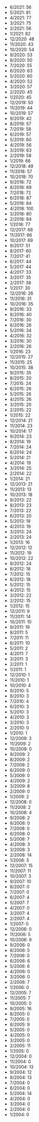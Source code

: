 *  6/2021: 56
*  5/2021: 81
*  4/2021: 77
*  3/2021: 75
*  2/2021: 56
*  1/2021: 82
*  12/2020: 48
*  11/2020: 43
*  10/2020: 54
*  9/2020: 53
*  8/2020: 50
*  7/2020: 55
*  6/2020: 63
*  5/2020: 60
*  4/2020: 52
*  3/2020: 57
*  2/2020: 45
*  1/2020: 45
*  12/2019: 50
*  11/2019: 44
*  10/2019: 57
*  9/2019: 42
*  8/2019: 57
*  7/2019: 58
*  6/2019: 57
*  5/2019: 60
*  4/2019: 56
*  3/2019: 63
*  2/2019: 58
*  1/2019: 66
*  12/2018: 49
*  11/2018: 57
*  10/2018: 70
*  9/2018: 72
*  8/2018: 69
*  7/2018: 72
*  6/2018: 87
*  5/2018: 84
*  4/2018: 100
*  3/2018: 80
*  2/2018: 84
*  1/2018: 77
*  12/2017: 68
*  11/2017: 66
*  10/2017: 69
*  9/2017: 51
*  8/2017: 60
*  7/2017: 41
*  6/2017: 44
*  5/2017: 44
*  4/2017: 33
*  3/2017: 35
*  2/2017: 38
*  1/2017: 30
*  12/2016: 26
*  11/2016: 31
*  10/2016: 35
*  9/2016: 33
*  8/2016: 40
*  7/2016: 30
*  6/2016: 26
*  5/2016: 34
*  4/2016: 32
*  3/2016: 30
*  2/2016: 26
*  1/2016: 23
*  12/2015: 27
*  11/2015: 25
*  10/2015: 38
*  9/2015: 35
*  8/2015: 20
*  7/2015: 24
*  6/2015: 26
*  5/2015: 26
*  4/2015: 26
*  3/2015: 20
*  2/2015: 22
*  1/2015: 22
*  12/2014: 21
*  11/2014: 23
*  10/2014: 17
*  9/2014: 23
*  8/2014: 19
*  7/2014: 24
*  6/2014: 24
*  5/2014: 21
*  4/2014: 19
*  3/2014: 25
*  2/2014: 22
*  1/2014: 21
*  12/2013: 21
*  11/2013: 13
*  10/2013: 18
*  9/2013: 22
*  8/2013: 23
*  7/2013: 22
*  6/2013: 20
*  5/2013: 19
*  4/2013: 19
*  3/2013: 24
*  2/2013: 24
*  1/2013: 16
*  12/2012: 12
*  11/2012: 19
*  10/2012: 22
*  9/2012: 24
*  8/2012: 18
*  7/2012: 15
*  6/2012: 18
*  5/2012: 15
*  4/2012: 15
*  3/2012: 22
*  2/2012: 15
*  1/2012: 15
*  12/2011: 9
*  11/2011: 14
*  10/2011: 10
*  9/2011: 19
*  8/2011: 5
*  7/2011: 11
*  6/2011: 10
*  5/2011: 2
*  4/2011: 7
*  3/2011: 3
*  2/2011: 1
*  1/2011: 1
*  12/2010: 1
*  11/2010: 1
*  10/2010: 4
*  9/2010: 5
*  8/2010: 3
*  7/2010: 4
*  6/2010: 3
*  5/2010: 3
*  4/2010: 3
*  3/2010: 3
*  2/2010: 0
*  1/2010: 1
*  12/2009: 3
*  11/2009: 2
*  10/2009: 0
*  9/2009: 2
*  8/2009: 2
*  7/2009: 2
*  6/2009: 0
*  5/2009: 0
*  4/2009: 2
*  3/2009: 8
*  2/2009: 0
*  1/2009: 2
*  12/2008: 0
*  11/2008: 2
*  10/2008: 4
*  9/2008: 2
*  8/2008: 0
*  7/2008: 0
*  6/2008: 0
*  5/2008: 7
*  4/2008: 3
*  3/2008: 3
*  2/2008: 14
*  1/2008: 3
*  12/2007: 15
*  11/2007: 11
*  10/2007: 3
*  9/2007: 10
*  8/2007: 0
*  7/2007: 0
*  6/2007: 4
*  5/2007: 7
*  4/2007: 0
*  3/2007: 4
*  2/2007: 4
*  1/2007: 0
*  12/2006: 0
*  11/2006: 5
*  10/2006: 9
*  9/2006: 0
*  8/2006: 5
*  7/2006: 0
*  6/2006: 6
*  5/2006: 6
*  4/2006: 0
*  3/2006: 0
*  2/2006: 7
*  1/2006: 0
*  12/2005: 7
*  11/2005: 7
*  10/2005: 0
*  9/2005: 16
*  8/2005: 0
*  7/2005: 0
*  6/2005: 9
*  5/2005: 0
*  4/2005: 0
*  3/2005: 0
*  2/2005: 11
*  1/2005: 0
*  12/2004: 0
*  11/2004: 0
*  10/2004: 13
*  9/2004: 12
*  8/2004: 13
*  7/2004: 0
*  6/2004: 0
*  5/2004: 14
*  4/2004: 0
*  3/2004: 0
*  2/2004: 0
*  1/2004: 0